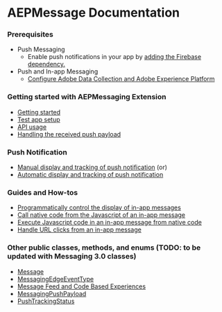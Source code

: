 #  AEPMessage Documentation

### Prerequisites
- Push Messaging
  - Enable push notifications in your app by [adding the Firebase dependency.](https://firebase.google.com/docs/cloud-messaging/android/client)
- Push and In-app Messaging
  - [Configure Adobe Data Collection and Adobe Experience Platform](./sources/edge-and-launch-configuration.md)


### Getting started with AEPMessaging Extension

- [Getting started](./sources/getting-started.md)
- [Test app setup](./sources/testapp-setup.md)
- [API usage](./sources/api-usage.md)
- [Handling the received push payload](./sources/messaging-push-payload.md)

### Push Notification
- [Manual display and tracking of push notification](./sources/push-notification/manual-handling-and-tracking.md)
(or)
- [Automatic display and tracking of push notification](./sources/push-notification/automatic-handling-and-tracking.md)

### Guides and How-tos

- [Programmatically control the display of in-app messages](./sources/in-app-messaging/how-to-messaging-delegate.md)
- [Call native code from the Javascript of an in-app message](./sources/in-app-messaging/how-to-call-native-from-javascript.md)
- [Execute Javascript code in an in-app message from native code](./sources/in-app-messaging/how-to-call-javascript-from-native.md)
- [Handle URL clicks from an in-app message](./sources/in-app-messaging/how-to-handle-url-clicks.md)

### Other public classes, methods, and enums (TODO: to be updated with Messaging 3.0 classes)

- [Message](./sources/enum-public-classes/class-message.md)
- [MessagingEdgeEventType](./sources/enum-public-classes/enum-messaging-edge-event-type.md)
- [Message Feed and Code Based Experiences](./sources/enum-public-classes/message-feed-and-code-based-experiences.md)
- [MessagingPushPayload](./sources/enum-public-classes/messaging-push-payload.md)
- [PushTrackingStatus](./sources/enum-public-classes/enum-push-tracking-status.md)